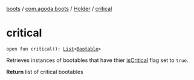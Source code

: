 [boots](../../index.md) / [com.agoda.boots](../index.md) / [Holder](index.md) / [critical](./critical.md)

# critical

`open fun critical(): `[`List`](https://kotlinlang.org/api/latest/jvm/stdlib/kotlin.collections/-list/index.html)`<`[`Bootable`](../-bootable/index.md)`>`

Retrieves instances of bootables that have thier [isCritical](../-bootable/is-critical.md) flag
set to `true`.

**Return**
list of critical bootables

